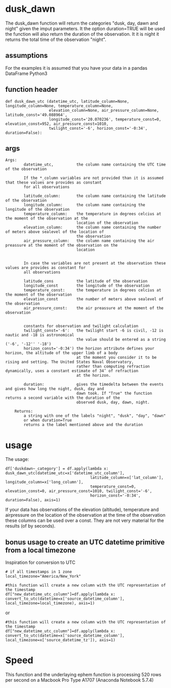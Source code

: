 # dusk_dawn

The dusk_dawn function will return the categories "dusk, day, dawn and night" given the imput parameters. It the option duration=TRUE will be used the function will also return the duration of the observation. It it is night it returns the total time of the observation "night".

## assumptions

For the examples it is assumed that you have your data in a pandas DataFrame
Python3

## function header
```
def dusk_dawn_utc (datetime_utc, latitude_column=None, longitude_column=None, temperature_column=None,
                   elevation_column=None, air_pressure_column=None, latitude_const='49.088964',
                   longitude_const='20.070236', temperature_const=0, elevation_const=952, air_pressure_const=1010,
                   twilight_const='-6', horizon_const='-0:34', duration=False):
```
                   
## args
```    
Args:
        datetime_utc,          the column name containing the UTC time of the observation

        If the *_column variables are not provided than it is assumed that these values are provides as constant 
        for all observations 
        
        latitude_column:       the column name containing the latitude of the observation  
        longitude_column:      the column name containing the longitude of the observation
        temperature_column:    the temperature in degrees celcius at the moment of the observation at the 
                               location of the observation
        elevation_column:      the column name containing the number of meters above sealevel of the location of 
                               the observation 
        air_pressure_column:   the column name containing the air preassure at the moment of the observation on the 
                               location


        In case the variables are not present at the observation these values are provides as constant for 
        all observations
        
        latitude_cons          the latitude of the observation  
        longitude_const        the longitude of the observation
        temperature_const:     the temperature in degrees celcius at the moment of the observation
        elevation_const        the number of meters above sealevel of the observation
        air_pressure_const:    the air preassure at the moment of the observation


        constants for observation and twilight calculation
        twilight_const='-6':   the twilight start -6 is civil, -12 is nautic and -18 is astronomical 
                               the value should be entered as a string ('-6', '-12'' '-18')
        horizon_const='-0:34') the horizon attribute defines your horizon, the altitude of the upper limb of a body 
                               at the moment you consider it to be rising and setting. The United States Naval Observatory, 
                               rather than computing refraction dynamically, uses a constant estimate of 34’ of refraction 
                               at the horizon.

        duration:              gives the timedelta between the events and gives how long the night, dusk, day and 
                               dawn took. If "True" the function returns a second variable with the duration of the 
                               observed dusk, day, dawn, night.

    Returns:
        a string with one of the labels "night", "dusk", "day", "dawn"
        or when duration=True 
        returns a the label mentioned above and the duration
```

# usage

The usage:
```
df['duskdawn~_category'] = df.apply(lambda x: dusk_dawn_utc(datetime_utc=x['datetime_utc_column'],              
                                     latitude_column=x['lat_column'], longitude_column=x['long_column'], 
                                     temperature_const=0, elevation_const=0, air_pressure_const=1010, twilight_const='-6',
                                     horizon_const='-0:34', duration=False), axis=1)
```

If your data has observations of the elevation (altitude), temperature and airpressure on the location of the observation at the time of the observation these columns can be used over a const. They are not very material for the results (of by seconds).

## bonus usage to create an UTC datetime primitive from a local timezone

Inspiration for conversion to UTC

```
# if all timestamps in 1 zone
local_timezone="America/New_York"

#this function will create a new column with the UTC representation of the timestamp
df["new_datetime_utc_column"]=df.apply(lambda x: convert_to_utc(datetime=x['source_datetime_column'], local_timezone=local_timezone), axis=1)
```

or 

```
#this function will create a new column with the UTC representation of the timestamp
df["new_datetime_utc_column"]=df.apply(lambda x: convert_to_utc(datetime=x['source_datetime_column'], local_timezone=x['source_datetime_tz']), axis=1)
```
# Speed
This function and the underlaying ephem function is processing 520 rows per second on a Macbook Pro Type A1707 (Anaconda Notebook 5.7.4)

